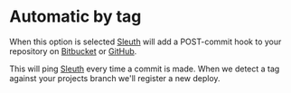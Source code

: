 # Automatic by tag

When this option is selected [Sleuth](https://sleuth.io/) will add a POST-commit hook to your repository on [Bitbucket](https://bitbucket.org/) or [GitHub](https://github.com/).

This will ping [Sleuth](https://sleuth.io/) every time a commit is made. When we detect a tag against your projects branch we'll register a new deploy.

